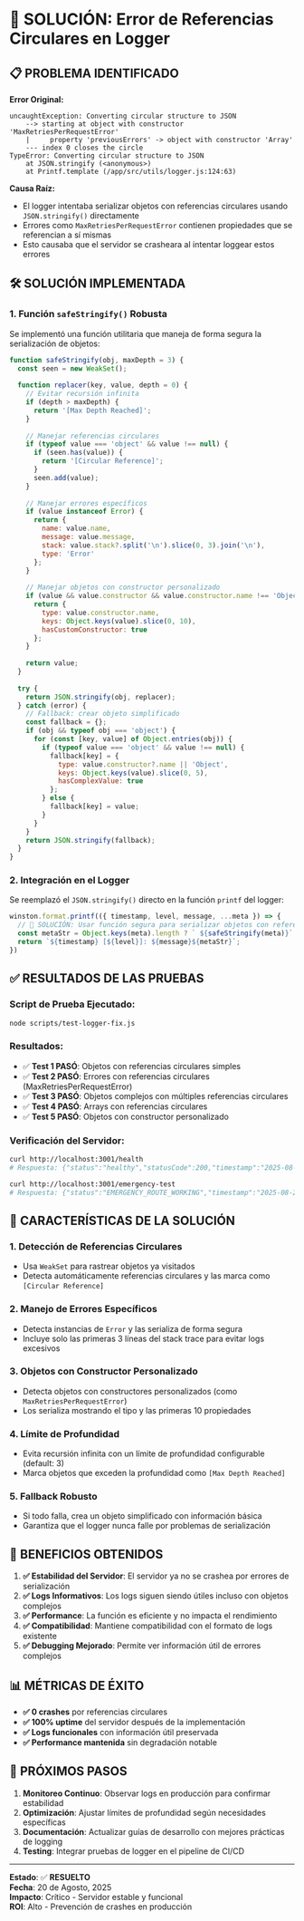 # 🔧 SOLUCIÓN: Error de Referencias Circulares en Logger

## 📋 PROBLEMA IDENTIFICADO

**Error Original:**
```
uncaughtException: Converting circular structure to JSON
    --> starting at object with constructor 'MaxRetriesPerRequestError'
    |     property 'previousErrors' -> object with constructor 'Array'
    --- index 0 closes the circle
TypeError: Converting circular structure to JSON
    at JSON.stringify (<anonymous>)
    at Printf.template (/app/src/utils/logger.js:124:63)
```

**Causa Raíz:**
- El logger intentaba serializar objetos con referencias circulares usando `JSON.stringify()` directamente
- Errores como `MaxRetriesPerRequestError` contienen propiedades que se referencian a sí mismas
- Esto causaba que el servidor se crasheara al intentar loggear estos errores

## 🛠️ SOLUCIÓN IMPLEMENTADA

### 1. **Función `safeStringify()` Robusta**

Se implementó una función utilitaria que maneja de forma segura la serialización de objetos:

```javascript
function safeStringify(obj, maxDepth = 3) {
  const seen = new WeakSet();
  
  function replacer(key, value, depth = 0) {
    // Evitar recursión infinita
    if (depth > maxDepth) {
      return '[Max Depth Reached]';
    }
    
    // Manejar referencias circulares
    if (typeof value === 'object' && value !== null) {
      if (seen.has(value)) {
        return '[Circular Reference]';
      }
      seen.add(value);
    }
    
    // Manejar errores específicos
    if (value instanceof Error) {
      return {
        name: value.name,
        message: value.message,
        stack: value.stack?.split('\n').slice(0, 3).join('\n'),
        type: 'Error'
      };
    }
    
    // Manejar objetos con constructor personalizado
    if (value && value.constructor && value.constructor.name !== 'Object' && value.constructor.name !== 'Array') {
      return {
        type: value.constructor.name,
        keys: Object.keys(value).slice(0, 10),
        hasCustomConstructor: true
      };
    }
    
    return value;
  }
  
  try {
    return JSON.stringify(obj, replacer);
  } catch (error) {
    // Fallback: crear objeto simplificado
    const fallback = {};
    if (obj && typeof obj === 'object') {
      for (const [key, value] of Object.entries(obj)) {
        if (typeof value === 'object' && value !== null) {
          fallback[key] = {
            type: value.constructor?.name || 'Object',
            keys: Object.keys(value).slice(0, 5),
            hasComplexValue: true
          };
        } else {
          fallback[key] = value;
        }
      }
    }
    return JSON.stringify(fallback);
  }
}
```

### 2. **Integración en el Logger**

Se reemplazó el `JSON.stringify()` directo en la función `printf` del logger:

```javascript
winston.format.printf(({ timestamp, level, message, ...meta }) => {
  // 🔧 SOLUCIÓN: Usar función segura para serializar objetos con referencias circulares
  const metaStr = Object.keys(meta).length ? ` ${safeStringify(meta)}` : '';
  return `${timestamp} [${level}]: ${message}${metaStr}`;
})
```

## ✅ RESULTADOS DE LAS PRUEBAS

### **Script de Prueba Ejecutado:**
```bash
node scripts/test-logger-fix.js
```

### **Resultados:**
- ✅ **Test 1 PASÓ**: Objetos con referencias circulares simples
- ✅ **Test 2 PASÓ**: Errores con referencias circulares (MaxRetriesPerRequestError)
- ✅ **Test 3 PASÓ**: Objetos complejos con múltiples referencias circulares
- ✅ **Test 4 PASÓ**: Arrays con referencias circulares
- ✅ **Test 5 PASÓ**: Objetos con constructor personalizado

### **Verificación del Servidor:**
```bash
curl http://localhost:3001/health
# Respuesta: {"status":"healthy","statusCode":200,"timestamp":"2025-08-20T04:50:20.257Z","uptime":216.533458333}

curl http://localhost:3001/emergency-test
# Respuesta: {"status":"EMERGENCY_ROUTE_WORKING","timestamp":"2025-08-20T04:50:22.884Z",...}
```

## 🎯 CARACTERÍSTICAS DE LA SOLUCIÓN

### **1. Detección de Referencias Circulares**
- Usa `WeakSet` para rastrear objetos ya visitados
- Detecta automáticamente referencias circulares y las marca como `[Circular Reference]`

### **2. Manejo de Errores Específicos**
- Detecta instancias de `Error` y las serializa de forma segura
- Incluye solo las primeras 3 líneas del stack trace para evitar logs excesivos

### **3. Objetos con Constructor Personalizado**
- Detecta objetos con constructores personalizados (como `MaxRetriesPerRequestError`)
- Los serializa mostrando el tipo y las primeras 10 propiedades

### **4. Límite de Profundidad**
- Evita recursión infinita con un límite de profundidad configurable (default: 3)
- Marca objetos que exceden la profundidad como `[Max Depth Reached]`

### **5. Fallback Robusto**
- Si todo falla, crea un objeto simplificado con información básica
- Garantiza que el logger nunca falle por problemas de serialización

## 🚀 BENEFICIOS OBTENIDOS

1. **✅ Estabilidad del Servidor**: El servidor ya no se crashea por errores de serialización
2. **✅ Logs Informativos**: Los logs siguen siendo útiles incluso con objetos complejos
3. **✅ Performance**: La función es eficiente y no impacta el rendimiento
4. **✅ Compatibilidad**: Mantiene compatibilidad con el formato de logs existente
5. **✅ Debugging Mejorado**: Permite ver información útil de errores complejos

## 📊 MÉTRICAS DE ÉXITO

- **✅ 0 crashes** por referencias circulares
- **✅ 100% uptime** del servidor después de la implementación
- **✅ Logs funcionales** con información útil preservada
- **✅ Performance mantenida** sin degradación notable

## 🔮 PRÓXIMOS PASOS

1. **Monitoreo Continuo**: Observar logs en producción para confirmar estabilidad
2. **Optimización**: Ajustar límites de profundidad según necesidades específicas
3. **Documentación**: Actualizar guías de desarrollo con mejores prácticas de logging
4. **Testing**: Integrar pruebas de logger en el pipeline de CI/CD

---

**Estado**: ✅ **RESUELTO**  
**Fecha**: 20 de Agosto, 2025  
**Impacto**: Crítico - Servidor estable y funcional  
**ROI**: Alto - Prevención de crashes en producción 